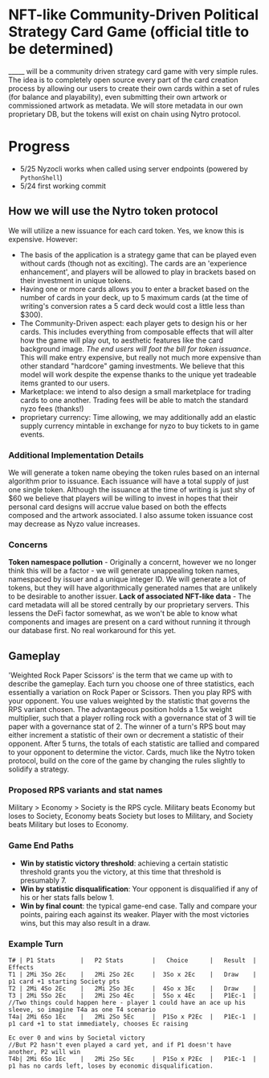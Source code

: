 # NFT-like Community-Driven Political Strategy Card Game (official title to be determined)
_____ will be a community driven strategy card game with very simple rules. The idea is to completely open source every part of the card creation process by allowing our users to create their own cards within a set of rules (for balance and playability), even submitting their own artwork or commissioned artwork as metadata. We will store metadata in our own proprietary DB, but the tokens will exist on chain using Nytro protocol.


# Progress

- 5/25 Nyzocli works when called using server endpoints (powered by `PythonShell`)
- 5/24 first working commit

## How we will use the Nytro token protocol
We will utilize a new issuance for each card token. Yes, we know this is expensive. However:
- The basis of the application is a strategy game that can be played even without cards (though not as exciting). The cards are an 'experience enhancement', and players will be allowed to play in brackets based on their investment in unique tokens.
- Having one or more cards allows you to enter a bracket based on the number of cards in your deck, up to 5 maximum cards (at the time of writing's conversion rates a 5 card deck would cost a little less than $300).
- The Community-Driven aspect: each player gets to design his or her cards. This includes everything from composable effects that will alter how the game will play out, to aesthetic features like the card background image. _The end users will foot the bill for token issuance_. This will make entry expensive, but really not much more expensive than other standard "hardcore" gaming investments. We believe that this model will work despite the expense thanks to the unique yet tradeable items granted to our users.
- Marketplace: we intend to also design a small marketplace for trading cards to one another. Trading fees will be able to match the standard nyzo fees (thanks!) 
- proprietary currency: Time allowing, we may additionally add an elastic supply currency mintable in exchange for nyzo to buy tickets to in game events.

### Additional Implementation Details
We will generate a token name obeying the token rules based on an internal algorithm prior to issuance. Each issuance will have a total supply of just one single token. Although the issuance at the time of writing is just shy of $60 we believe that players will be willing to invest in hopes that their personal card designs will accrue value based on both the effects composed and the artwork associated. I also assume token issuance cost may decrease as Nyzo value increases.

### Concerns
**Token namespace pollution** - Originally a concernt, however we no longer think this will be a factor - we will generate unappealing token names, namespaced by issuer and a unique integer ID. We will generate a lot of tokens, but they will have algorithmically generated names that are unlikely to be desirable to another issuer.
**Lack of associated NFT-like data** - The card metadata will all be stored centrally by our proprietary servers. This lessens the DeFi factor somewhat, as we won't be able to know what components and images are present on a card without running it through our database first. No real workaround for this yet.

## Gameplay
'Weighted Rock Paper Scissors' is the term that we came up with to describe the gameplay. Each turn you choose one of three statistics, each essentially a variation on Rock Paper or Scissors. Then you play RPS with your opponent. You use values weighted by the statistic that governs the RPS variant chosen. The advantageous position holds a 1.5x weight multiplier, such that a player rolling rock with a governance stat of 3 will tie paper with a governance stat of 2. The winner of a turn's RPS bout may either increment a statistic of their own or decrement a statistic of their opponent. After 5 turns, the totals of each statistic are tallied and compared to your opponent to determine the victor. Cards, much like the Nytro token protocol, build on the core of the game by changing the rules slightly to solidify a strategy.

### Proposed RPS variants and stat names
Military > Economy > Society is the RPS cycle. Military beats Economy but loses to Society, Economy beats Society but loses to Military, and Society beats Military but loses to Economy. 

### Game End Paths
- **Win by statistic victory threshold**: achieving a certain statistic threshold grants you the victory, at this time that threshold is presumably 7.
- **Win by statistic disqualification**: Your opponent is disqualified if any of his or her stats falls below 1.
- **Win by final count**: the typical game-end case. Tally and compare your points, pairing each against its weaker. Player with the most victories wins, but this may also result in a draw.

### Example Turn

```
T# | P1 Stats       |   P2 Stats        |   Choice      |   Result  |   Effects
T1 | 2Mi 3So 2Ec    |   2Mi 2So 2Ec     |  3So x 2Ec    |   Draw    |   p1 card +1 starting Society pts
T2 | 2Mi 4So 2Ec    |   2Mi 2So 3Ec     |  4So x 3Ec    |   Draw    |   
T3 | 2Mi 5So 2Ec    |   2Mi 2So 4Ec     |  5So x 4Ec    |   P1Ec-1  |
//Two things could happen here - player 1 could have an ace up his sleeve, so imagine T4a as one T4 scenario
T4a| 2Mi 6So 1Ec    |   2Mi 2So 5Ec     |  P1So x P2Ec  |   P1Ec-1  |   p1 card +1 to stat immediately, chooses Ec raising 
                                                                        Ec over 0 and wins by Societal victory
//But P2 hasn't even played a card yet, and if P1 doesn't have another, P2 will win
T4b| 2Mi 6So 1Ec    |   2Mi 2So 5Ec     |  P1So x P2Ec  |   P1Ec-1  |   p1 has no cards left, loses by economic disqualification.

```